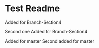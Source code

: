 ﻿# Test Readme

Added for Branch-Section4

Second one Added for Branch-Section4

Added for master
Second added for master
